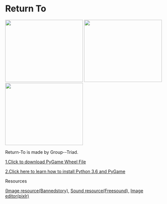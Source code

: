# Return To
<img src ="https://github.com/FangfangLyu/Return-To/blob/master/Game%20Plan/Capture.JPG" width = "250" height = "200">             <img src = "https://github.com/FangfangLyu/Return-To/blob/master/Game%20Plan/Capture%202.JPG" width = "250" height = "200">            <img src = "https://github.com/FangfangLyu/Return-To/blob/master/Game%20Plan/Capture%203.JPG" width = "250" height = "200">
<p>Return-To is made by Group--Triad.</p>

<a href = "http://www.lfd.uci.edu/~gohlke/pythonlibs/#pygame"> 1.Click to download PyGame Wheel File
</a>

<a href = "https://youtu.be/_GikMdhAhv0">2.Click here to learn how to install Python 3.6 and PyGame
</a>

<p>Resources</p><a href = "http://www.maplesimulator.com/programs/bannedstory"> (Image resource(Bannedstory),</a>
<a href = "http://www.freesound.org/">Sound resource(Freesound),</a>
<a href = "pixlr.com/editor/">Image editor(pixlr)</a>

